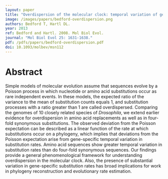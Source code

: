 ```yaml
---
layout: paper
title: "Overdispersion of the molecular clock: temporal variation of gene-specific substitution rates in Drosophila"
image: /images/papers/bedford-overdispersion.png
authors: Bedford T, Hartl DL.
year: 2013
ref: Bedford and Hartl. 2008. Mol Biol Evol.
journal: "Mol Biol Evol 25: 1631-1638."
pdf: /pdfs/papers/bedford-overdispersion.pdf
doi: 10.1093/molbev/msn112 
---
```


# Abstract

Simple models of molecular evolution assume that sequences evolve by a Poisson process in which nucleotide or amino acid substitutions occur as rare independent events. In these models, the expected ratio of the variance to the mean of substitution counts equals 1, and substitution processes with a ratio greater than 1 are called overdispersed. Comparing the genomes of 10 closely related species of *Drosophila*, we extend earlier evidence for overdispersion in amino acid replacements as well as in four-fold synonymous substitutions. The observed deviation from the Poisson expectation can be described as a linear function of the rate at which substitutions occur on a phylogeny, which implies that deviations from the Poisson expectation arise from gene-specific temporal variation in substitution rates. Amino acid sequences show greater temporal variation in substitution rates than do four-fold synonymous sequences. Our findings provide a general phenomenological framework for understanding overdispersion in the molecular clock. Also, the presence of substantial variation in gene-specific substitution rates has broad implications for work in phylogeny reconstruction and evolutionary rate estimation.
